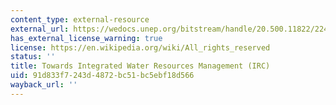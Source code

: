 ```yaml
---
content_type: external-resource
external_url: https://wedocs.unep.org/bitstream/handle/20.500.11822/22452/Sudan_WRM_2014.pdf
has_external_license_warning: true
license: https://en.wikipedia.org/wiki/All_rights_reserved
status: ''
title: Towards Integrated Water Resources Management (IRC)
uid: 91d833f7-243d-4872-bc51-bc5ebf18d566
wayback_url: ''
---
```

